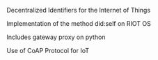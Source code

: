 Decentralized Identifiers for the Internet of Things

Implementation of the method did:self on RIOT OS

Includes gateway proxy on python

Use of CoAP Protocol for IoT
